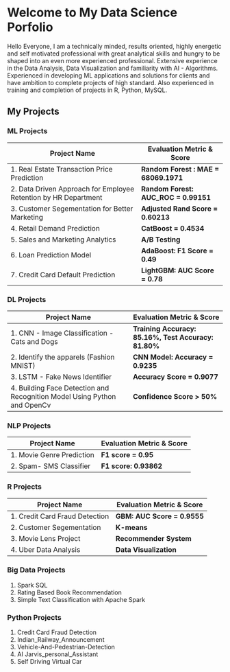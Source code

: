 # Welcome to My Data Science Porfolio

Hello Everyone, I am a technically minded, results oriented, highly energetic and self motivated professional with great analytical skills and hungry to be shaped into an even more experienced professional. Extensive experience in the Data Analysis, Data Visualization and familiarity with AI - Algorithms. Experienced in developing ML applications and solutions for clients and have ambition to complete projects of high standard. Also experienced in training and completion of projects in R, Python, MySQL.

## My Projects

### ML Projects
|**Project Name** | **Evaluation Metric & Score** |
| --- | --- |
|1. Real Estate Transaction Price Prediction | **Random Forest : MAE = 68069.1971** |
|2. Data Driven Approach for Employee Retention by HR Department |**Random Forest: AUC_ROC = 0.99151** |
|3. Customer Segementation for Better Marketing |**Adjusted Rand Score = 0.60213** |
|4. Retail Demand Prediction |**CatBoost = 0.4534** |
|5. Sales and Marketing Analytics |**A/B Testing** |
|6. Loan Prediction Model |**AdaBoost: F1 Score = 0.49** |
|7. Credit Card Default Prediction |**LightGBM: AUC Score = 0.78** |
 
### DL Projects
|**Project Name** | **Evaluation Metric & Score** |
| --- | --- |
|1. CNN - Image Classification - Cats and Dogs |**Training Accuracy: 85.16%, Test Accuracy: 81.80%**
|2. Identify the apparels (Fashion MNIST) |**CNN Model: Accuracy = 0.9235** |
|3. LSTM - Fake News Identifier |**Accuracy Score = 0.9077** |
|4. Building Face Detection and Recognition Model Using Python and OpenCv |**Confidence Score > 50%**|

### NLP Projects
|**Project Name** | **Evaluation Metric & Score** |
| --- | --- |
|1. Movie Genre Prediction | **F1 score = 0.95** | 
|2. Spam- SMS Classifier | **F1 score: 0.93862** |

### R Projects
|**Project Name** | **Evaluation Metric & Score** |
| --- | --- |
|1. Credit Card Fraud Detection |**GBM: AUC Score = 0.9555** |
|2. Customer Segementation |**K-means** 
|3. Movie Lens Project |**Recommender System** |
|4. Uber Data Analysis |**Data Visualization** |

### Big Data Projects
1. Spark SQL
2. Rating Based Book Recommendation
3. Simple Text Classification with Apache Spark

### Python Projects
1. Credit Card Fraud Detection
2. Indian_Railway_Announcement
3. Vehicle-And-Pedestrian-Detection
4. AI Jarvis_personal_Assistant
5. Self Driving Virtual Car
